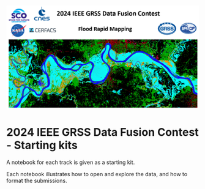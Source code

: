 
<img src="enteteIADF2024.PNG">


# 2024 IEEE GRSS Data Fusion Contest - Starting kits

A notebook for each track is given as a starting kit.

Each notebook illustrates how to open and explore the data, and how to format the submissions.
